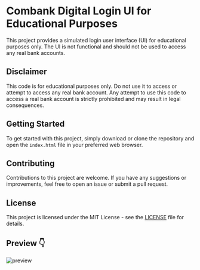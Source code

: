 # Combank Digital Login UI for Educational Purposes

This project provides a simulated login user interface (UI) for educational purposes only. The UI is not functional and should not be used to access any real bank accounts. 

## Disclaimer

This code is for educational purposes only. Do not use it to access or attempt to access any real bank account. Any attempt to use this code to access a real bank account is strictly prohibited and may result in legal consequences.

## Getting Started

To get started with this project, simply download or clone the repository and open the `index.html` file in your preferred web browser.

## Contributing

Contributions to this project are welcome. If you have any suggestions or improvements, feel free to open an issue or submit a pull request.

## License

This project is licensed under the MIT License - see the [LICENSE](LICENSE) file for details.

## Preview 👇

![preview](https://github.com/dinethlive/combank-login-UI/assets/74010757/cca5894d-4251-4276-a529-8f9a078caedf)
